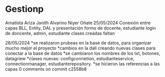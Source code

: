 # Gestionp 
Amatista Ariza
Janith Alvarino
Niyer Oñate 
25/05/2024
Conexión entre capas BLL, Entity, DAL y presentación 
forms de  docente, estudiante
login de doncente, admin, estudiante 
clases creadas faltan 



28/05/2024 
*se realizaron prubeas en la base de datos, para organizar mucho mejor el proyecto 
*cambios en la dall creando nuevas clases para conectar a la base de datos
*se cambiaron los nombres de los txt, botones, datagriew 
*clases nuevas: configconnetion, estudianteservice, connectionmanager, estudianterepository.
*se hicieron las referencias a las capas 
0 comments on commit c2558b8
